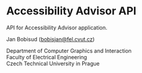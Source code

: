 # Accessibility Advisor API

API for Accessibility Advisor application.

Jan Bobisud ([bobisjan@fel.cvut.cz](bobisjan@fel.cvut.cz))

Department of Computer Graphics and Interaction  
Faculty of Electrical Engineering  
Czech Technical University in Prague